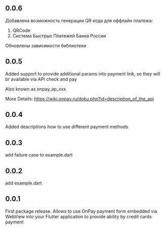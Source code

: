 ## 0.0.6

Добавлена возможность генерации QR кода для оффлайн платежа:
1) QRCode
2) Система Быстрых Платежей Банка России

Обновлены зависимости библиотеки

## 0.0.5

Added support to provide additional params into payment link, so they will br available via API check and pay

Also known as onpay_ap_xxx 

More Details:
https://wiki.onpay.ru/doku.php?id=description_of_the_api

## 0.0.4

Added descriptions how to use different payment methods

## 0.0.3

add failure case to example.dart

## 0.0.2

add example.dart

## 0.0.1

First package release. 
Allows to use OnPay payment form embedded via WebView into your Flutter application to provide ability by credit cards payment
